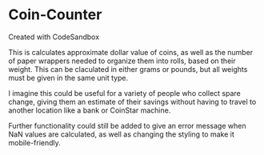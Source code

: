 # Coin-Counter
Created with CodeSandbox

This is calculates approximate dollar value of coins, as well as the number of paper wrappers needed to organize them into rolls, 
based on their weight. This can be claculated in either grams or pounds, but all weights must be given in the same unit type.

I imagine this could be useful for a variety of people who collect spare change, giving them an estimate of their savings without 
having to travel to another location like a bank or CoinStar machine.

Further functionality could still be added to give an error message when NaN values are calculated, as well as changing the styling 
to make it mobile-friendly.
